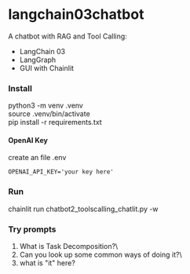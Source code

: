 # langchain03chatbot

A chatbot with RAG and Tool Calling:
- LangChain 03
- LangGraph
- GUI with Chainlit

### Install
python3 -m venv .venv\
source .venv/bin/activate\
pip install -r requirements.txt

#### OpenAI Key
create an file .env
```
OPENAI_API_KEY='your key here'
```
### Run
chainlit run chatbot2_toolscalling_chatlit.py -w

### Try prompts
1. What is Task Decomposition?\
2. Can you look up some common ways of doing it?\
3. what is "it" here?